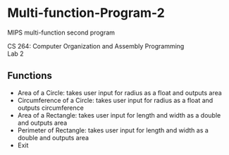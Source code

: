 # Multi-function-Program-2
MIPS multi-function second program

CS 264: Computer Organization and Assembly Programming<br>
Lab 2

Functions
---------
- Area of a Circle: takes user input for radius as a float and outputs area
- Circumference of a Circle: takes user input for radius as a float and outputs circumference
- Area of a Rectangle: takes user input for length and width as a double and outputs area
- Perimeter of Rectangle: takes user input for length and width as a double and outputs area
- Exit
